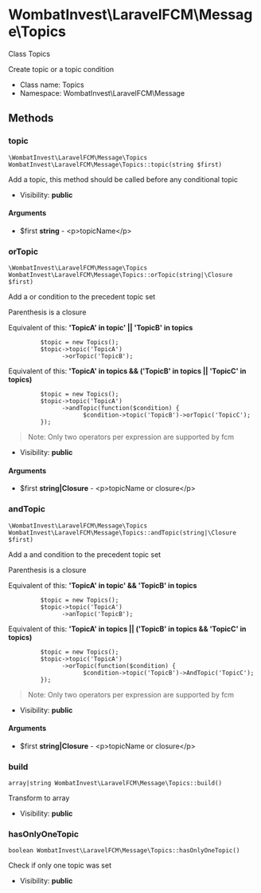 WombatInvest\LaravelFCM\Message\Topics
===============

Class Topics

Create topic or a topic condition


* Class name: Topics
* Namespace: WombatInvest\LaravelFCM\Message







Methods
-------


### topic

    \WombatInvest\LaravelFCM\Message\Topics WombatInvest\LaravelFCM\Message\Topics::topic(string $first)

Add a topic, this method should be called before any conditional topic



* Visibility: **public**


#### Arguments
* $first **string** - &lt;p&gt;topicName&lt;/p&gt;



### orTopic

    \WombatInvest\LaravelFCM\Message\Topics WombatInvest\LaravelFCM\Message\Topics::orTopic(string|\Closure $first)

Add a or condition to the precedent topic set

Parenthesis is a closure

Equivalent of this: **'TopicA' in topic' || 'TopicB' in topics**

```
         $topic = new Topics();
         $topic->topic('TopicA')
               ->orTopic('TopicB');
```

Equivalent of this: **'TopicA' in topics && ('TopicB' in topics || 'TopicC' in topics)**

```
         $topic = new Topics();
         $topic->topic('TopicA')
               ->andTopic(function($condition) {
                     $condition->topic('TopicB')->orTopic('TopicC');
         });
```

> Note: Only two operators per expression are supported by fcm

* Visibility: **public**


#### Arguments
* $first **string|Closure** - &lt;p&gt;topicName or closure&lt;/p&gt;



### andTopic

    \WombatInvest\LaravelFCM\Message\Topics WombatInvest\LaravelFCM\Message\Topics::andTopic(string|\Closure $first)

Add a and condition to the precedent topic set

Parenthesis is a closure

Equivalent of this: **'TopicA' in topic' && 'TopicB' in topics**

```
         $topic = new Topics();
         $topic->topic('TopicA')
               ->anTopic('TopicB');
```

Equivalent of this: **'TopicA' in topics || ('TopicB' in topics && 'TopicC' in topics)**

```
         $topic = new Topics();
         $topic->topic('TopicA')
               ->orTopic(function($condition) {
                     $condition->topic('TopicB')->AndTopic('TopicC');
         });
```

> Note: Only two operators per expression are supported by fcm

* Visibility: **public**


#### Arguments
* $first **string|Closure** - &lt;p&gt;topicName or closure&lt;/p&gt;



### build

    array|string WombatInvest\LaravelFCM\Message\Topics::build()

Transform to array



* Visibility: **public**




### hasOnlyOneTopic

    boolean WombatInvest\LaravelFCM\Message\Topics::hasOnlyOneTopic()

Check if only one topic was set



* Visibility: **public**



